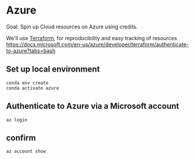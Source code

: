 # Azure

Goal: Spin up Cloud resources on Azure using credits.

We'll use [Terraform](https://www.terraform.io), for reproducibility and easy tracking of resources
https://docs.microsoft.com/en-us/azure/developer/terraform/authenticate-to-azure?tabs=bash

## Set up local environment
```
conda env create
conda activate azure
```

## Authenticate to Azure via a Microsoft account
```
az login
```

## confirm
`az account show`
